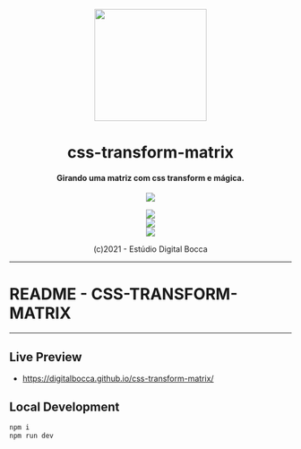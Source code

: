 <p align="center">
  <img src="https://estudiodigitalbocca.com.br/edb-logo.svg" width="200px">
  <h1 align="center">css-transform-matrix</h1>
  <h4 align="center">
    Girando uma matriz com css transform e mágica.
  </h4>
  <p align="center">
    <img src="https://badgen.net/badge/version/v0.13.4/orange">
  </p>
  <p align="center">
    <img src="https://forthebadge.com/images/badges/made-with-vue.svg">
    <br>
    <img src="https://forthebadge.com/images/badges/works-on-my-machine.svg">
    <br>
    <img src="https://forthebadge.com/images/badges/contains-tasty-spaghetti-code.svg">
  </p>
  <p align="center">(c)2021 - Estúdio Digital Bocca</p>
</p>

---

# README - CSS-TRANSFORM-MATRIX

---

## Live Preview

- https://digitalbocca.github.io/css-transform-matrix/

## Local Development

```bash
npm i
npm run dev
```
